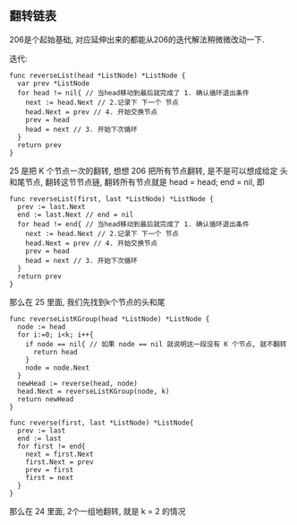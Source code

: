 ## 翻转链表

206是个起始基础, 对应延伸出来的都能从206的迭代解法稍微微改动一下.

迭代:
```golang
func reverseList(head *ListNode) *ListNode {
  var prev *ListNode
  for head != nil{ // 当head移动到最后就完成了 1. 确认循环退出条件
    next := head.Next // 2.记录下 下一个 节点 
    head.Next = prev // 4. 开始交换节点
    prev = head
    head = next // 3. 开始下次循环
  }
  return prev
}
```
25 是把 K 个节点一次的翻转, 想想 206 把所有节点翻转, 是不是可以想成给定 头和尾节点, 翻转这节节点链, 翻转所有节点就是 head =  head; end = nil, 即
```golang
func reverseList(first, last *ListNode) *ListNode {
  prev := last.Next
  end := last.Next // end = nil
  for head != end{ // 当head移动到最后就完成了 1. 确认循环退出条件
    next := head.Next // 2.记录下 下一个 节点 
    head.Next = prev // 4. 开始交换节点
    prev = head
    head = next // 3. 开始下次循环
  }
  return prev
}
```


那么在 25 里面, 我们先找到k个节点的头和尾
```golang
func reverseListKGroup(head *ListNode) *ListNode {
  node := head
  for i:=0; i<k; i++{
    if node == nil{ // 如果 node == nil 就说明这一段没有 K 个节点, 就不翻转
      return head
    }
    node = node.Next
  }
  newHead := reverse(head, node)
  head.Next = reverseListKGroup(node, k)
  return newHead
}

func reverse(first, last *ListNode) *ListNode{
  prev := last
  end := last
  for first != end{
    next = first.Next
    first.Next = prev
    prev = first
    first = next
  }
}
```
那么在 24 里面, 2个一组地翻转, 就是 k = 2 的情况 